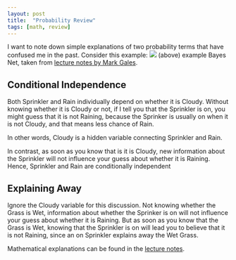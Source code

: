 ```yaml
---
layout: post
title:  "Probability Review"
tags: [math, review]
---
```


I want to note down simple explanations of two probability terms that have confused me in the past. Consider this example:
<img src="{{site.baseurl}}/assets/images/bayes_net.png">
(above) example Bayes Net, taken from [lecture notes by Mark Gales](http://mi.eng.cam.ac.uk/~mjfg/local/4F10.old/lect10.pdf). 

## Conditional Independence
Both Sprinkler and Rain individually depend on whether it is Cloudy. Without knowing whether it is Cloudy or not,
if I tell you that the Sprinkler is on, you might guess that it is not Raining, because the Sprinker is usually on
when it is not Cloudy, and that means less chance of Rain.

In other words, Cloudy is a hidden variable connecting Sprinkler and Rain.

In contrast, as soon as you know that is it is Cloudy, new information about the Sprinkler will not
influence your guess about whether it is Raining. Hence, Sprinkler and Rain are conditionally independent

## Explaining Away
Ignore the Cloudy variable for this discussion. Not knowing whether the Grass is Wet, information about whether the Sprinker
is on will not influence your guess about whether it is Raining. But as soon as you know that the Grass is Wet, knowing that
the Sprinkler is on will lead you to believe that it is not Raining, since an on Sprinkler explains away the Wet Grass.

Mathematical explanations can be found in the [lecture notes](http://mi.eng.cam.ac.uk/~mjfg/local/4F10.old/lect10.pdf).
